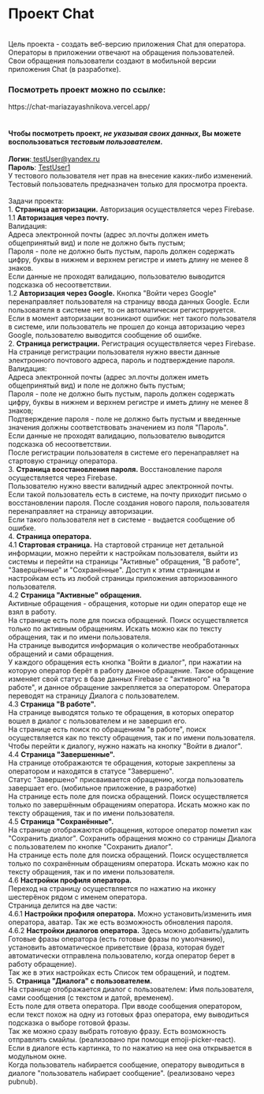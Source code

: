 <h1>Проект Chat</h1>
<br>
Цель проекта - создать веб-версию приложения Chat для оператора. Операторы в приложении отвечают на обращения пользователей.<br>
Свои обращения пользователи создают в мобильной версии приложения Chat (в разработке).<br>

<h3>Посмотреть проект можно по ссылке:</h3>
https://chat-mariazayashnikova.vercel.app/
<br><br>
<h4>Чтобы посмотреть проект, <i>не указывая своих данных</i>, Вы можете воспользоваться <i>тестовым пользователем</i>.</h4>
<b>Логин</b>:<ins> testUser@yandex.ru</ins><br>
<b>Пароль</b>: <ins>TestUser1</ins><br>
У тестового пользователя нет прав на внесение каких-либо изменений. Тестовый пользователь предназначен только для просмотра проекта.
<br><br>
Задачи проекта:<br>
1. <b>Страница авторизации.</b> Авторизация осуществляется через Firebase.<br>
1.1 <b>Авторизация через почту. </b> <br>
Валидация: <br>
Адреса электронной почты (адрес эл.почты должен иметь общепринятый вид) и поле не должно быть пустым;<br>
Пароля - поле не должно быть пустым, пароль должен содержать цифру, буквы в нижнем и верхнем регистре и иметь длину не менее 8 знаков.<br>
Если данные не проходят валидацию, пользователю выводится подсказка об несоответствии.<br>
1.2 <b>Авторизация через Google.</b> Кнопка "Войти через Google" перенаправляет пользователя на страницу ввода данных Google. Если пользователя в системе нет, то он автоматически регистрируется.<br>
Если в момент авторизации возникают ошибки: нет такого пользователя в системе, или пользователь не прошел до конца авторизацию через Google, пользователю выводится сообщение об ошибке.<br>
2. <b>Страница регистрации.</b> Регистрация осуществляется через Firebase.<br>
На странице регистрации пользователя нужно ввести данные электронного почтового адреса, пароль и подтверждение пароля.<br>
Валидация: <br>
Адреса электронной почты (адрес эл.почты должен иметь общепринятый вид) и поле не должно быть пустым;<br>
Пароля - поле не должно быть пустым, пароль должен содержать цифру, буквы в нижнем и верхнем регистре и иметь длину не менее 8 знаков;<br>
Подтверждение пароля - поле не должно быть пустым и введенные значения должны соответствовать значением из поля "Пароль".<br>
Если данные не проходят валидацию, пользователю выводится подсказка об несоответствии.<br>
После регистрации пользователя в системе его перенаправляет на стартовую страницу оператора.<br>
3. <b>Страница восстановления пароля.</b> Восстановление пароля осуществляется через Firebase.<br>
Пользователю нужно ввести валидный адрес электронной почты.<br>
Если такой пользователь есть в системе, на почту приходит письмо о восстановлении пароля. После создания нового пароля, пользователя перенаправляет на страницу авторизации.<br>
Если такого пользователя нет в системе - выдается сообщение об ошибке.<br>
4. <b>Страница оператора.</b><br>
4.1 <b>Стартовая страница.</b> На стартовой странице нет детальной информации, можно перейти к настройкам пользователя, выйти из системы и перейти на страницы "Активные" обращения, "В работе", "Завершённые" и "Сохранённые". Доступ к этим страницам и настройкам есть из любой страницы приложения авторизованного пользователя.<br>
4.2 <b>Страница "Активные" обращения. </b> <br>
Активные обращения - обращения, которые ни один оператор еще не взял в работу.<br>
На странице есть поле для поиска обращений. Поиск осуществляется только по активным обращениям. Искать можно как по тексту обращения, так и по имени пользователя.<br>
На странице выводится информация о количестве необработанных обращений и сами обращения.<br>
У каждого обращения есть кнопка "Войти в диалог", при нажатии на которую оператор берёт в работу данное обращение. Такое обращение изменяет свой статус в базе данных Firebase с "активного" на "в работе", и данное обращение закрепляется за оператором. Оператора переводят на страницу Диалога с пользователем.<br>
4.3 <b>Страница "В работе".</b> <br>
На странице выводятся только те обращения, в которых оператор вошел в диалог с пользователем и не завершил его.<br>
На странице есть поиск по обращениям "в работе", поиск осуществляется как по тексту обращения, так и по имени пользователя.<br>
Чтобы перейти к диалогу, нужно нажать на кнопку "Войти в диалог".<br>
4.4 <b>Страница "Завершенные". </b><br>
На странице отображаются те обращения, которые закреплены за оператором и находятся в статусе "Завершено".<br>
Статус "Завершено" присваивается обращению, когда пользователь завершает его. (мобильное приложение, в разработке)<br>
На странице есть поле для поиска обращений. Поиск осуществляется только по завершённым обращениям оператора. Искать можно как по тексту обращения, так и по имени пользователя.<br>
4.5 <b>Страница "Сохранённые".</b><br>
На странице отображаются обращения, которое оператор пометил как "Сохранить диалог". Сохранить обращения можно со страницы Диалога с пользователем по кнопке "Сохранить диалог".<br>
На странице есть поле для поиска обращений. Поиск осуществляется только по сохранённым обращениям оператора. Искать можно как по тексту обращения, так и по имени пользователя.<br>
4.6 <b>Настройки профиля оператора.</b><br>
Переход на страницу осуществляется по нажатию на иконку шестерёнок рядом с именем оператора.<br>
Страница делится на две части:<br>
4.6.1 <b>Настройки профиля оператора.</b> Можно установить/изменить имя оператора, аватар. Так же есть возможность обновления пароля.<br>
4.6.2 <b>Настройки диалогов оператора.</b> Здесь можно добавить/удалить Готовые фразы оператора (есть готовые фразы по умолчанию), установить автоматическое приветствие (фраза, которая будет автоматически отправлена пользователю, когда оператор берет в работу обращение).<br>
Так же в этих настройках есть Список тем обращений, и подтем.<br>
5. <b>Страница "Диалога" с пользователем.</b><br>
На странице отображается диалог с пользователем: Имя пользователя, сами сообщения (с текстом и датой, временем).<br>
Есть поле для ответа оператора. При вводе сообщения оператором, если текст похож на одну из готовых фраз оператора, ему выводиться подсказка о выборе готовой фразы.<br>
Так же можно сразу выбрать готовую фразу. Есть возможность отправлять смайлы. (реализовано при помощи emoji-picker-react).<br>
Если в диалоге есть картинка, то по нажатию на нее она открывается в модульном окне.<br>
Когда пользователь набирается сообщение, оператору выводиться в диалоге "пользователь набирает сообщение". (реализовано через pubnub).<br>
